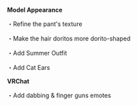 __Model Appearance__

・Refine the pant's texture

・Make the hair doritos more dorito-shaped

・Add Summer Outfit

・Add Cat Ears


__VRChat__

・Add dabbing & finger guns emotes
